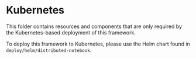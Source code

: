 # Kubernetes 

This folder contains resources and components that are only required by the Kubernetes-based deployment of this framework.

To deploy this framework to Kubernetes, please use the Helm chart found in `deploy/helm/distributed-notebook`.